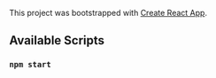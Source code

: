 This project was bootstrapped with [Create React App](https://github.com/facebook/create-react-app).

## Available Scripts

### `npm start`
